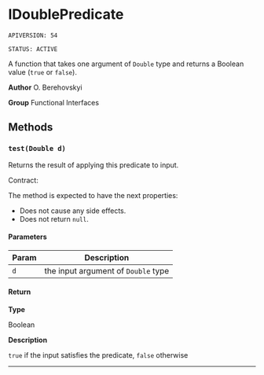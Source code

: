 # IDoublePredicate

`APIVERSION: 54`

`STATUS: ACTIVE`

A function that takes one argument of `Double` type and returns a Boolean value (`true` or `false`).


**Author** O. Berehovskyi


**Group** Functional Interfaces

## Methods
### `test(Double d)`

Returns the result of applying this predicate to input. <p>Contract:</p> The method is expected to have the next properties: <ul>     <li>Does not cause any side effects.</li>     <li>Does not return `null`.</li> </ul>

#### Parameters
|Param|Description|
|---|---|
|`d`|the input argument of `Double` type|

#### Return

**Type**

Boolean

**Description**

`true` if the input satisfies the predicate, `false` otherwise

---
